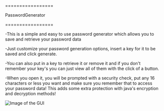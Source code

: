 =================

PasswordGenerator 

=================

-This is a simple and easy to use password generator which allows you to save and retrieve your password data

-Just customize your password generation options, insert a key for it to be saved and click generate. 

-You can also put in a key to retrieve it or remove it and if you don't remember your key's you can just view all of them with the click of a button. 

-When you open it, you will be prompted with a security check, put any 16 characters or less you want and make sure you remember that to access your password data! This adds some extra protection with java's encryption and decryption methods!

![Image of the GUI](https://i.imgur.com/rLdidY2.png)